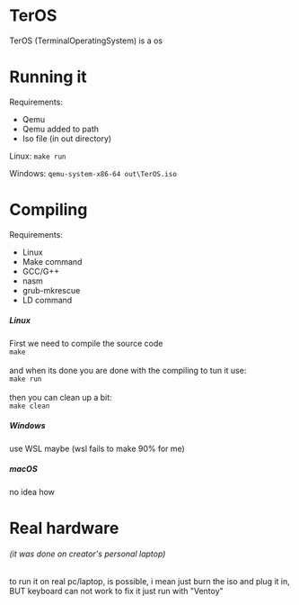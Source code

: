 # TerOS

TerOS (TerminalOperatingSystem) is a os

# Running it

Requirements:
- Qemu
- Qemu added to path
- Iso file (in out directory)

Linux:
    ```make run```

Windows:
    ```qemu-system-x86-64 out\TerOS.iso```

# Compiling

Requirements:

- Linux
- Make command
- GCC/G++
- nasm
- grub-mkrescue
- LD command

##### Linux
First we need to compile the source code<br />
    ```make```
<br /><br />and when its done you are done with the compiling to tun it use:<br />
    ```make run```
<br /><br />then you can clean up a bit:<br />
    ```make clean```

##### Windows
use WSL maybe (wsl fails to make 90% for me)

##### macOS
no idea how


# Real hardware
###### (it was done on creator's personal laptop)
to run it on real pc/laptop, is possible, i mean just burn the iso and plug it in, BUT keyboard can not work to fix it just run with "Ventoy"
